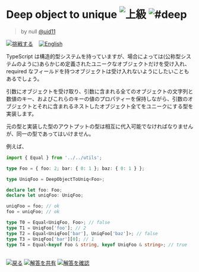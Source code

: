 <!--info-header-start--><h1>Deep object to unique <img src="https://img.shields.io/badge/-%E4%B8%8A%E7%B4%9A-de3d37" alt="上級"/> <img src="https://img.shields.io/badge/-%23deep-999" alt="#deep"/></h1><blockquote><p>by null <a href="https://github.com/uid11" target="_blank">@uid11</a></p></blockquote><p><a href="https://tsch.js.org/553/play/ja" target="_blank"><img src="https://img.shields.io/badge/-%E6%8C%91%E6%88%A6%E3%81%99%E3%82%8B-3178c6?logo=typescript&logoColor=white" alt="挑戦する"/></a> &nbsp;&nbsp;&nbsp;<a href="./README.md" target="_blank"><img src="https://img.shields.io/badge/-English-gray" alt="English"/></a> </p><!--info-header-end-->

TypeScript は構造的型システムを持っていますが、場合によっては(公称型システムのように)あらかじめ定義されたユニークなオブジェクトだけを受け入れ、required なフィールドを持つオブジェクトは受け入れないようにしたいこともあるでしょう。

引数にオブジェクトを受け取り、引数に含まれる全てのオブジェクトの文字列と数値のキー、およびこれらのキーの値のプロパティーを保持しながら、引数のオブジェクトとそれに含まれるネストしたオブジェクト全てをユニークにする型を実装します。

元の型と実装した型のアウトプットの型は相互に代入可能でなければなりませんが、同一の型であってはいけません。

例えば、

```ts
import { Equal } from '../../utils';

type Foo = { foo: 2; bar: { 0: 1 }; baz: { 0: 1 } };

type UniqFoo = DeepObjectToUniq<Foo>;

declare let foo: Foo;
declare let uniqFoo: UniqFoo;

uniqFoo = foo; // ok
foo = uniqFoo; // ok

type T0 = Equal<UniqFoo, Foo>; // false
type T1 = UniqFoo['foo']; // 2
type T2 = Equal<UniqFoo['bar'], UniqFoo['baz']>; // false
type T3 = UniqFoo['bar'][0]; // 1
type T4 = Equal<keyof Foo & string, keyof UniqFoo & string>; // true
```

<!--info-footer-start--><br><a href="../../README.ja.md" target="_blank"><img src="https://img.shields.io/badge/-%E6%88%BB%E3%82%8B-grey" alt="戻る"/></a> <a href="https://tsch.js.org/553/answer/ja" target="_blank"><img src="https://img.shields.io/badge/-%E8%A7%A3%E7%AD%94%E3%82%92%E5%85%B1%E6%9C%89-teal" alt="解答を共有"/></a> <a href="https://tsch.js.org/553/solutions" target="_blank"><img src="https://img.shields.io/badge/-%E8%A7%A3%E7%AD%94%E3%82%92%E7%A2%BA%E8%AA%8D-de5a77?logo=awesome-lists&logoColor=white" alt="解答を確認"/></a> <!--info-footer-end-->

